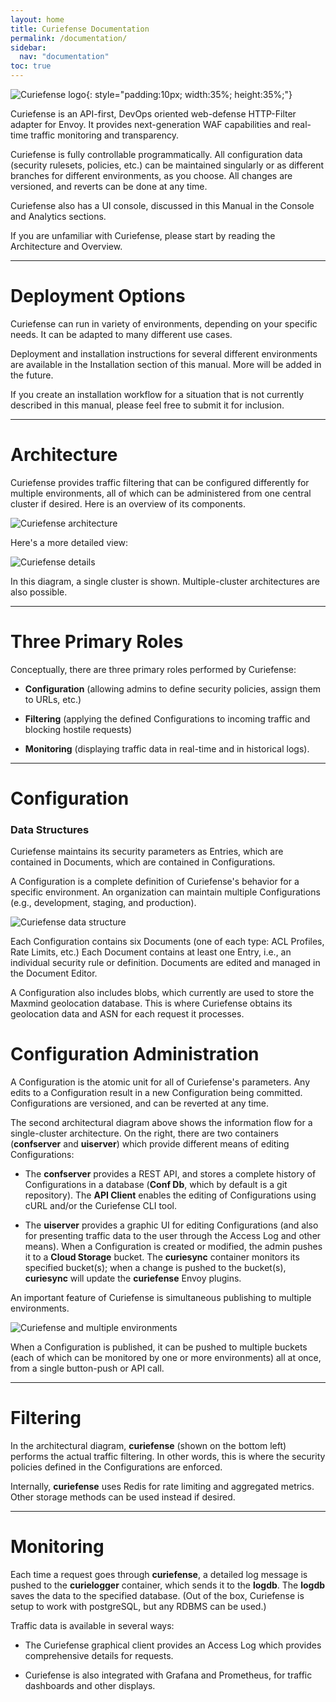 ```yaml
---
layout: home
title: Curiefense Documentation
permalink: /documentation/
sidebar:
  nav: "documentation"
toc: true
---
```


![Curiefense logo](/assets/images/9_open_icon.png "Curiefense logo"){: style="padding:10px; width:35%; height:35%;"}

Curiefense is an API-first, DevOps oriented web-defense HTTP-Filter adapter for Envoy. It provides next-generation WAF capabilities and real-time traffic monitoring and transparency.

Curiefense is fully controllable programmatically. All configuration data (security rulesets, policies, etc.) can be maintained singularly or as different branches for different environments, as you choose. All changes are versioned, and reverts can be done at any time.

Curiefense also has a UI console, discussed in this Manual in the Console and Analytics sections. 

If you are unfamiliar with Curiefense, please start by reading the Architecture and Overview.

---

# Deployment Options

Curiefense can run in variety of environments, depending on your specific needs. It can be adapted to many different use cases. 

Deployment and installation instructions for several different environments are available in the Installation section of this manual. More will be added in the future.

If you create an installation workflow for a situation that is not currently described in this manual, please feel free to submit it for inclusion.

---

# Architecture

Curiefense provides traffic filtering that can be configured differently for multiple environments, all of which can be administered from one central cluster if desired. Here is an overview of its components.

![Curiefense architecture](/documentation/images/Architecture.png "Curiefense architecture")

Here's a more detailed view:

![Curiefense details](/documentation/images/Architecture-details.png "Curiefense details")

In this diagram, a single cluster is shown. Multiple-cluster architectures are also possible.

---

# Three Primary Roles

Conceptually, there are three primary roles performed by Curiefense:

- **Configuration** (allowing admins to define security policies, assign them to URLs, etc.)

- **Filtering** (applying the defined Configurations to incoming traffic and blocking hostile requests)

- **Monitoring** (displaying traffic data in real-time and in historical logs).

---

# Configuration

### Data Structures

Curiefense maintains its security parameters as Entries, which are contained in Documents, which are contained in Configurations.

A Configuration is a complete definition of Curiefense's behavior for a specific environment. An organization can maintain multiple Configurations (e.g., development, staging, and production).

![Curiefense data structure](/documentation/images/Data-structure.png "Curiefense data structure")

Each Configuration contains six Documents (one of each type: ACL Profiles, Rate Limits, etc.) Each Document contains at least one Entry, i.e., an individual security rule or definition. Documents are edited and managed in the Document Editor.

A Configuration also includes blobs, which currently are used to store the Maxmind geolocation database. This is where Curiefense obtains its geolocation data and ASN for each request it processes.

# Configuration Administration

A Configuration is the atomic unit for all of Curiefense's parameters. Any edits to a Configuration result in a new Configuration being committed. Configurations are versioned, and can be reverted at any time.

The second architectural diagram above shows the information flow for a single-cluster architecture. On the right, there are two containers (**confserver** and **uiserver**) which provide different means of editing Configurations:

- The **confserver** provides a REST API, and stores a complete history of Configurations in a database (**Conf Db**, which by default is a git repository). The **API Client** enables the editing of Configurations using cURL and/or the Curiefense CLI tool. 

- The **uiserver** provides a graphic UI for editing Configurations (and also for presenting traffic data to the user through the Access Log and other means).
When a Configuration is created or modified, the admin pushes it to a **Cloud Storage** bucket. The **curiesync** container monitors its specified bucket(s); when a change is pushed to the bucket(s), **curiesync** will update the **curiefense** Envoy plugins.

An important feature of Curiefense is simultaneous publishing to multiple environments. 

![Curiefense and multiple environments](/documentation/images/Architecture-Multiple-buckets.png "Curiefense and multiple environments")

When a Configuration is published, it can be pushed to multiple buckets (each of which can be monitored by one or more environments) all at once, from a single button-push or API call.

---

# Filtering

In the architectural diagram, **curiefense** (shown on the bottom left) performs the actual traffic filtering. In other words, this is where the security policies defined in the Configurations are enforced.

Internally, **curiefense** uses Redis for rate limiting and aggregated metrics. Other storage methods can be used instead if desired.

---

# Monitoring

Each time a request goes through **curiefense**, a detailed log message is pushed to the **curielogger** container, which sends it to the **logdb**. The **logdb** saves the data to the specified database. (Out of the box, Curiefense is setup to work with postgreSQL, but any RDBMS can be used.)

Traffic data is available in several ways:

- The Curiefense graphical client provides an Access Log which provides comprehensive details for requests.

- Curiefense is also integrated with Grafana and Prometheus, for traffic dashboards and other displays.
